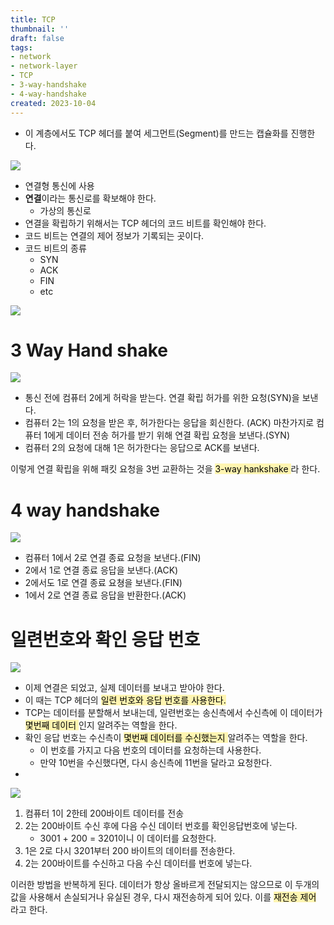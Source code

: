 ```yaml
---
title: TCP
thumbnail: ''
draft: false
tags:
- network
- network-layer
- TCP
- 3-way-handshake
- 4-way-handshake
created: 2023-10-04
---
```


* 이 계층에서도 TCP 헤더를 붙여 세그먼트(Segment)를 만드는 캡슐화를 진행한다.

![](Pasted%20image%2020231004221330.png)

* 연결형 통신에 사용
* **연결**이라는 통신로를 확보해야 한다.
  * 가상의 통신로
* 연결을 확립하기 위해서는 TCP 헤더의 코드 비트를 확인해야 한다.
* 코드 비트는 연결의 제어 정보가 기록되는 곳이다.
* 코드 비트의 종류
  * SYN
  * ACK
  * FIN
  * etc

![](Pasted%20image%2020231004221337.png)

# 3 Way Hand shake

![](Pasted%20image%2020231004221345.png)

* 통신 전에 컴퓨터 2에게 허락을 받는다. 연결 확립 허가를 위한 요청(SYN)을 보낸다.
* 컴퓨터 2는 1의 요청을 받은 후, 허가한다는 응답을 회신한다. (ACK) 마찬가지로 컴퓨터 1에게 데이터 전송 허가를 받기 위해 연결 확립 요청을 보낸다.(SYN)
* 컴퓨터 2의 요청에 대해 1은 허가한다는 응답으로 ACK를 보낸다.

이렇게 연결 확립을 위해 패킷 요청을 3번 교환하는 것을 <mark style='background-color: #fff5b1'> 3-way hankshake </mark> 라 한다.

# 4 way handshake

![](Pasted%20image%2020231004221356.png)

* 컴퓨터 1에서 2로 연결 종료 요청을 보낸다.(FIN)
* 2에서 1로 연결 종료 응답을 보낸다.(ACK)
* 2에서도 1로 연결 종료 요쳥을 보낸다.(FIN)
* 1에서 2로 연결 종료 응답을 반환한다.(ACK)

# 일련번호와 확인 응답 번호

![](Pasted%20image%2020231004221404.png)

* 이제 연결은 되었고, 실제 데이터를 보내고 받아야 한다.
* 이 때는 TCP 헤더의 <mark style='background-color: #fff5b1'> 일련 번호와 응답 번호를 사용한다. </mark>
* TCP는 데이터를 분할해서 보내는데, 일련번호는 송신측에서 수신측에 이 데이터가 <mark style='background-color: #fff5b1'> 몇번째 데이터 </mark>인지 알려주는 역할을 한다.
* 확인 응답 번호는 수신측이 <mark style='background-color: #fff5b1'> 몇번째 데이터를 수신했는지 </mark> 알려주는 역할을 한다.
  * 이 번호를 가지고 다음 번호의 데이터를 요청하는데 사용한다.
  * 만약 10번을 수신했다면, 다시 송신측에 11번을 달라고 요청한다.
* 

![](Pasted%20image%2020231004221410.png)

1. 컴퓨터 1이 2한테 200바이트 데이터를 전송
1. 2는 200바이트 수신 후에 다음 수신 데이터 번호를 확인응답번호에 넣는다.
   * 3001 + 200 = 3201이니 이 데이터를 요청한다.
1. 1은 2로 다시 3201부터 200 바이트의 데이터를 전송한다.
1. 2는 200바이트를 수신하고 다음 수신 데이터를 번호에 넣는다.

이러한 방법을 반복하게 된다. 데이터가 항상 올바르게 전달되지는 않으므로 이 두개의 값을 사용해서 손실되거나 유실된 경우, 다시 재전송하게 되어 있다. 이를 <mark style='background-color: #fff5b1'> 재전송 제어 </mark> 라고 한다.
